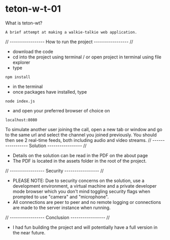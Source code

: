 # teton-w-t-01
What is teton-wt?
```
A brief attempt at making a walkie-talkie web application.
```
// ----------------- How to run the project ----------------- //
- download the code
- cd into the project using terminal / or open project in terminal using file explorer
- type 
```
npm install
```
- in the terminal 
- once packages have installed, type 
```
node index.js
```
- and open your preferred browser of choice on 
```
localhost:8080
```

To simulate another user joining the call, open a new tab or window and go to the same url and select the channel you joined previously. You should then see 2 real-time feeds, both including audio and video streams.
// ----------------- Solution ----------------- //
- Details on the solution can be read in the PDF on the about page
- The PDF is located in the assets folder in the root of the project.


// ----------------- Security ----------------- //
- PLEASE NOTE: Due to security concerns on the solution, use a development environment, a virtual machine and a private developer mode browser which you don't mind toggling security flags when prompted to use "camera" and "microphone". 
- All connections are peer to peer and no remote logging or connections are made to the server instance when running.

// ----------------- Conclusion ----------------- //
- I had fun building the project and will potentially have a full version in the near future.
